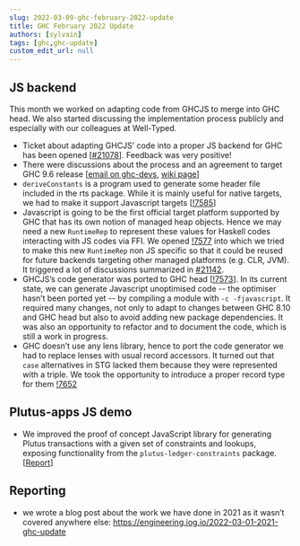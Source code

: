 ```yaml
---
slug: 2022-03-09-ghc-february-2022-update
title: GHC February 2022 Update
authors: [sylvain]
tags: [ghc,ghc-update]
custom_edit_url: null
---
```

## JS backend

This month we worked on adapting code from GHCJS to merge into GHC head. We also started discussing the implementation process publicly and especially with our colleagues at Well-Typed.

* Ticket about adapting GHCJS’ code into a proper JS backend for GHC has been opened \[[#21078](https://gitlab.haskell.org/ghc/ghc/-/issues/21078)\]. Feedback was very positive!
* There were discussions about the process and an agreement to target GHC 9.6 release \[[email on ghc-devs](https://mail.haskell.org/pipermail/ghc-devs/2022-February/020580.html), [wiki page](https://gitlab.haskell.org/ghc/ghc/-/wikis/javascript-backend)\]
* `deriveConstants` is a program used to generate some header file included in the rts package. While it is mainly useful for native targets, we had to make it support Javascript targets \[[!7585](https://gitlab.haskell.org/ghc/ghc/-/merge_requests/7585)\]
* Javascript is going to be the first official target platform supported by GHC that has its own notion of managed heap objects. Hence we may need a new `RuntimeRep` to represent these values for Haskell codes interacting with JS codes via FFI. We opened [!7577](https://gitlab.haskell.org/ghc/ghc/-/merge_requests/7577) into which we tried to make this new `RuntimeRep` non JS specific so that it could be reused for future backends targeting other managed platforms (e.g. CLR, JVM). It triggered a lot of discussions summarized in [#21142](https://gitlab.haskell.org/ghc/ghc/-/issues/21142).
* GHCJS’s code generator was ported to GHC head \[[!7573](https://gitlab.haskell.org/ghc/ghc/-/merge_requests/7573)\]. In its current state, we can generate Javascript unoptimised code -- the optimiser hasn’t been ported yet -- by compiling a module with `-c -fjavascript`. It required many changes, not only to adapt to changes between GHC 8.10 and GHC head but also to avoid adding new package dependencies. It was also an opportunity to refactor and to document the code, which is still a work in progress.
* GHC doesn’t use any lens library, hence to port the code generator we had to replace lenses with usual record accessors. It turned out that `case` alternatives in STG lacked them because they were represented with a triple. We took the opportunity to introduce a proper record type for them  [!7652](https://gitlab.haskell.org/ghc/ghc/-/merge_requests/7652)

## Plutus-apps JS demo

* We improved the proof of concept JavaScript library for generating Plutus transactions with a given set of constraints and lookups, exposing functionality from the `plutus-ledger-constraints` package. \[[Report](https://github.com/hamishmack/plutus-apps/blob/1f331225853f502807aab370f82ec975bdec38ee/plutus-pab/mktx/README.md)\]

## Reporting

* we wrote a blog post about the work we have done in 2021 as it wasn’t covered anywhere else: <https://engineering.iog.io/2022-03-01-2021-ghc-update>
